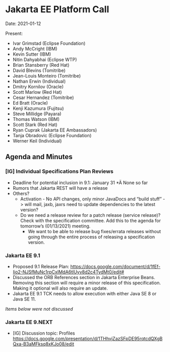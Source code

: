 # Jakarta EE Platform Call

Date: 2021-01-12

Present:

- Ivar Grimstad (Eclipse Foundation)
- Andy McCright (IBM)
- Kevin Sutter (IBM)
- Nitin Dahyabhai (Eclipse WTP)
- Brian Stansberry (Red Hat)
- David Blevins (Tomitribe)
- Jean-Louis Monteiro (Tomitribe)
- Nathan Erwin (Individual)
- Dmitry Kornilov (Oracle)
- Scott Marlow (Red Hat)
- Cesar Hernandez (Tomitribe)
- Ed Bratt (Oracle)
- Kenji Kazumura (Fujitsu)
- Steve Millidge (Payara)
- Thomas Watson (IBM)
- Scott Stark (Red Hat)
- Ryan Cuprak (Jakarta EE Ambassadors)
- Tanja Obradovic (Eclipse Foundation)
- Werner Keil (Individual)

## Agenda and Minutes

### [IG] Individual Specifications Plan Reviews

* Deadline for potential inclusion in 9.1: January 31
*Ä None so far
* Rumors that Jakarta REST will have a release
* Others?
  * Activation - No API changes, only minor JavaDocs and “build stuff” -> will mail, jaxb, jaxrs need to update dependencies to the latest version?
  * Do we need a release review for a patch release (service release)? Check with the specification committee.  Add this to the agenda for tomorrow’s (01/13/2021) meeting.
    * We want to be able to release bug fixes/errata releases without going through the entire process of releasing a specification version.

### Jakarta EE 9.1

* Proposed 9.1 Release Plan:  https://docs.google.com/document/d/1fEf-Iio2-NJSfMuNc1rpCxIMdA6tlUyv8d2c4TydMt0/edit# 
* Discussed the ORB References section in Jakarta Enterprise Beans. Removing this section will require a minor release of this specification. Making it optional will also require an update.
* Jakarta EE 9.1 TCK needs to allow execution with either Java SE 8 or Java SE 11.

_Items below were not discussed_

### Jakarta EE 9.NEXT

* [IG] Discussion topic: Profiles
https://docs.google.com/presentation/d/1THhvjZazSFpDE95rqtcdQXgBQxa-B3aMFksq8xKJo08/edit 
